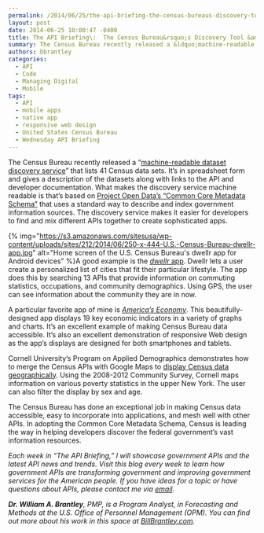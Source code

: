 ```yaml
---
permalink: /2014/06/25/the-api-briefing-the-census-bureaus-discovery-tool-find-the-right-api-for-your-app/
layout: post
date: 2014-06-25 10:00:47 -0400
title: The API Briefing\:  The Census Bureau&rsquo;s Discovery Tool &amp;#8211; Find the Right API for Your App
summary: The Census Bureau recently released a &ldquo;machine-readable dataset discovery service&rdquo; that lists 41 Census data sets. It&amp;#8217;s in spreadsheet form and gives a description of the datasets along with links to the API and developer documentation. What makes the discovery service machine readable is that&amp;#8217;s based on Project Open Data&rsquo;s &ldquo;Common Core Metadata Schema&rdquo; that
authors: bbrantley
categories:
  - API
  - Code
  - Managing Digital
  - Mobile
tags:
  - API
  - mobile apps
  - native app
  - responsive web design
  - United States Census Bureau
  - Wednesday API Briefing
---
```


The Census Bureau recently released a “<a href="http://api.census.gov/data.html" target="_blank">machine-readable dataset discovery service</a>” that lists 41 Census data sets. It&#8217;s in spreadsheet form and gives a description of the datasets along with links to the API and developer documentation. What makes the discovery service machine readable is that&#8217;s based on <a href="http://project-open-data.github.io/schema/" target="_blank">Project Open Data’s “Common Core Metadata Schema”</a> that uses a standard way to describe and index government information sources. The discovery service makes it easier for developers to find and mix different APIs together to create sophisticated apps.

{% img="https://s3.amazonaws.com/sitesusa/wp-content/uploads/sites/212/2014/06/250-x-444-U.S.-Census-Bureau-dwellr-app.jpg" alt="Home screen of the U.S. Census Bureau's dwellr app for Android devices" %}A good example is the <a href="http://www.census.gov/mobile/" target="_blank"><em>dwellr</em> app</a>. Dwellr lets a user create a personalized list of cities that fit their particular lifestyle. The app does this by searching 13 APIs that provide information on commuting statistics, occupations, and community demographics. Using GPS, the user can see information about the community they are in now.

A particular favorite app of mine is _<a href="http://www.census.gov/mobile/economy/" target="_blank">America’s Economy</a>_. This beautifully-designed app displays 19 key economic indicators in a variety of graphs and charts. It&#8217;s an excellent example of making Census Bureau data accessible. It&#8217;s also an excellent demonstration of responsive Web design as the app’s displays are designed for both smartphones and tablets.

Cornell University’s Program on Applied Demographics demonstrates how to merge the Census APIs with Google Maps to <a href="http://pad.human.cornell.edu/Unlisted/uncertaintymap_fullinfo_api_B17001.cfm" target="_blank">display Census data geographically</a>. Using the 2008-2012 Community Survey, Cornell maps information on various poverty statistics in the upper New York. The user can also filter the display by sex and age.

The Census Bureau has done an exceptional job in making Census data accessible, easy to incorporate into applications, and mesh well with other APIs. In adopting the Common Core Metadata Schema, Census is leading the way in helping developers discover the federal government’s vast information resources.

_Each week in “The API Briefing,” I will showcase government APIs and the latest API news and trends. Visit this blog every week to learn how government APIs are transforming government and improving government services for the American people. If you have ideas for a topic or have questions about APIs, please contact me via_ [_email_](mailto:William.Brantley@opm.gov)_._

**_Dr. William A. Brantley_**_, PMP, is a Program Analyst, in Forecasting and Methods at the U.S. Office of Personnel Management (OPM). You can find out more about his work in this space at_ [_BillBrantley.com_](http://billbrantley.com/)_._

<div class="copyIcon copy0">
</div>

<div class="pasteIcon paste0">
</div>

<div class="notifyIcon">
</div>

<div class="copyIcon copy0">
</div>

<div class="pasteIcon paste0">
</div>

<div class="notifyIcon">
</div>